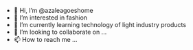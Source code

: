 - 👋 Hi, I’m @azaleagoeshome
- 👀 I’m interested in fashion
- 🌱 I’m currently learning technology of light industry products
- 💞️ I’m looking to collaborate on ...
- 📫 How to reach me ...

<!---
azaleagoeshome/azaleagoeshome is a ✨ special ✨ repository because its `README.md` (this file) appears on your GitHub profile.
You can click the Preview link to take a look at your changes.
--->
